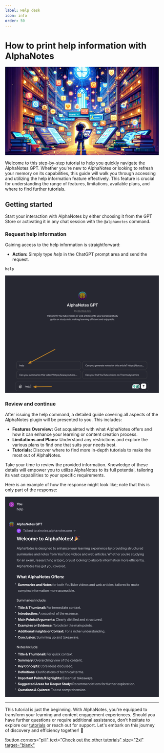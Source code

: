 ```yaml
---
label: Help desk
icon: info
order: 50
---
```


# How to print help information with AlphaNotes

![](../resources/help-banner.png)

Welcome to this step-by-step tutorial to help you quickly navigate the AlphaNotes GPT. Whether you're new to AlphaNotes or looking to refresh your memory on its capabilities, this guide will walk you through accessing and utilizing the help information feature effectively. This feature is crucial for understanding the range of features, limitations, available plans, and where to find further tutorials.

## Getting started

Start your interaction with AlphaNotes by either choosing it from the GPT Store or activating it in any chat session with the `@alphanotes` command.

### Request help information

Gaining access to the help information is straightforward:

- **Action:** Simply type _help_ in the ChatGPT prompt area and send the request.

```
help
```

![](../resources/help-tutorial.png)

### Review and continue

After issuing the help command, a detailed guide covering all aspects of the AlphaNotes plugin will be presented to you. This includes:

- **Features Overview:** Get acquainted with what AlphaNotes offers and how it can enhance your learning or content creation process.
- **Limitations and Plans:** Understand any restrictions and explore the various plans to find one that suits your needs best.
- **Tutorials:** Discover where to find more in-depth tutorials to make the most out of AlphaNotes.

Take your time to review the provided information. Knowledge of these details will empower you to utilize AlphaNotes to its full potential, tailoring its vast capabilities to your specific requirements.

Here is an example of how the response might look like; note that this is only part of the response:

![](../resources/help-response.png)

---

This tutorial is just the beginning. With AlphaNotes, you're equipped to transform your learning and content engagement experiences. Should you have further questions or require additional assistance, don't hesitate to explore our [tutorials](https://www.alphanotes.one/tutorials) or reach out for support. Let's embark on this journey of discovery and efficiency together! 🚀

[!button corners="pill" text="Check out the other tutorials" size="2xl" target="blank"](https://www.alphanotes.one/tutorials)
